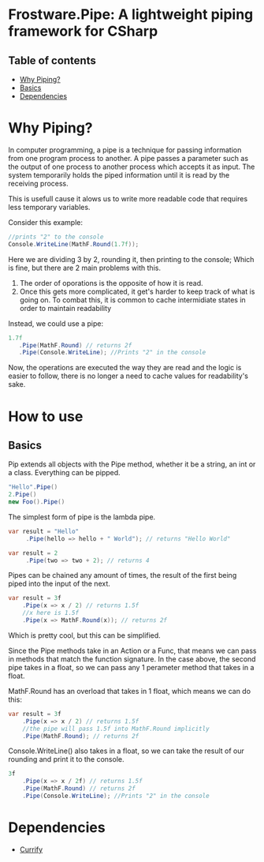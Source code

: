 # Frostware.Pipe: A lightweight piping framework for CSharp

## Table of contents
* [Why Piping?](#why-piping)
* [Basics](#basics)
* [Dependencies](#dependencies)
 
# Why Piping?

In computer programming, a pipe is a technique for passing information from one program process to another. A pipe passes a parameter such as the output of one process to another process which accepts it as input. The system temporarily holds the piped information until it is read by the receiving process.

This is usefull cause it alows us to write more readable code that requires less temporary variables.

Consider this example:
```cs
//prints "2" to the console
Console.WriteLine(MathF.Round(1.7f));
```
Here we are dividing 3 by 2, rounding it, then printing to the console;
Which is fine, but there are 2 main problems with this.

1. The order of oporations is the opposite of how it is read. 
2. Once this gets more complicated, it get's harder to keep track of what is going on. To combat this, it is common to cache intermidiate states in order to maintain readability

Instead, we could use a pipe:

```cs
1.7f
   .Pipe(MathF.Round) // returns 2f
   .Pipe(Console.WriteLine); //Prints "2" in the console
```
Now, the operations are executed the way they are read and the logic is easier to follow, there is no longer a need to cache values for readability's sake.

# How to use

## Basics
Pip extends all objects with the Pipe method, whether it be a string, an int or a class. Everything can be pipped.

```cs
"Hello".Pipe()
2.Pipe()
new Foo().Pipe()
```

The simplest form of pipe is the lambda pipe.

```cs
var result = "Hello"
     .Pipe(hello => hello + " World"); // returns "Hello World"

var result = 2
     .Pipe(two => two + 2); // returns 4
```

Pipes can be chained any amount of times, the result of the first being piped into the input of the next.

```cs
var result = 3f
    .Pipe(x => x / 2) // returns 1.5f
    //x here is 1.5f
    .Pipe(x => MathF.Round(x)); // returns 2f
```

Which is pretty cool, but this can be simplified.

Since the Pipe methods take in an Action or a Func, that means we can pass in methods that match the function signature.
In the case above, the second pipe takes in a float, so we can pass any 1 perameter method that takes in a float.

MathF.Round has an overload that takes in 1 float, which means we can do this:

```cs
var result = 3f
    .Pipe(x => x / 2) // returns 1.5f
    //the pipe will pass 1.5f into MathF.Round implicitly
    .Pipe(MathF.Round); // returns 2f
```

Console.WriteLine() also takes in a float, so we can take the result of our rounding and print it to the console. 
```cs
3f
    .Pipe(x => x / 2f) // returns 1.5f
    .Pipe(MathF.Round) // returns 2f
    .Pipe(Console.WriteLine); //Prints "2" in the console
```

# Dependencies
* [Currify](https://github.com/leandromoh/Curryfy)
